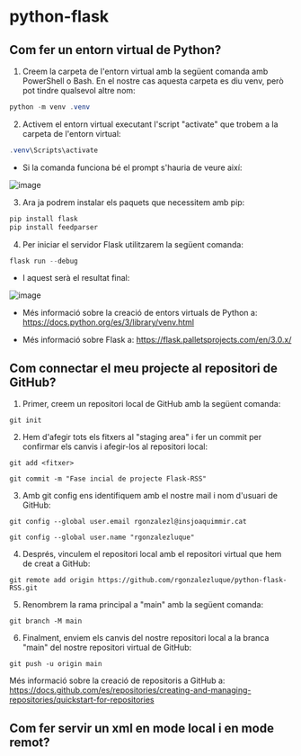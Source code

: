 # python-flask
## Com fer un entorn virtual de Python?
1. Creem la carpeta de l'entorn virtual amb la següent comanda amb PowerShell o Bash. En el nostre cas aquesta carpeta es diu venv, però pot tindre qualsevol altre nom:
```powershell
python -m venv .venv
```
2. Activem el entorn virtual executant l'script "activate" que trobem a la carpeta de l'entorn virtual:
```powershell
.venv\Scripts\activate
```
* Si la comanda funciona bé el prompt s'hauria de veure així:

![image](https://github.com/rgonzalezluque/python-flask-RSS/assets/165800646/1b66b4cc-bd01-4554-a466-ba075d9940f0)

3. Ara ja podrem instalar els paquets que necessitem amb pip:
```powershell
pip install flask
pip install feedparser
```

4. Per iniciar el servidor Flask utilitzarem la següent comanda:
```powershell
flask run --debug
```
* I aquest serà el resultat final:

![image](https://github.com/rgonzalezluque/python-flask-RSS/assets/165800646/25fa7473-6489-49f6-8987-77ebbe5127ef)

* Més informació sobre la creació de entors virtuals de Python a:  https://docs.python.org/es/3/library/venv.html

* Més informació sobre Flask a: https://flask.palletsprojects.com/en/3.0.x/

## Com connectar el meu projecte al repositori de GitHub?
1. Primer, creem un repositori local de GitHub amb la següent comanda:
```
git init
```
2. Hem d'afegir tots els fitxers al "staging area" i fer un commit per confirmar els canvis i afegir-los al repositori local:
```
git add <fitxer>
```
```
git commit -m "Fase incial de projecte Flask-RSS"
```
3. Amb git config ens identifiquem amb el nostre mail i nom d'usuari de GitHub:
```
git config --global user.email rgonzalezl@insjoaquimmir.cat
```
```
git config --global user.name "rgonzalezluque"
```
4. Després, vinculem el repositori local amb el repositori virtual que hem de creat a GitHub:
```
git remote add origin https://github.com/rgonzalezluque/python-flask-RSS.git
```
5. Renombrem la rama principal a "main" amb la següent comanda:
```
git branch -M main
```
6. Finalment, enviem els canvis del nostre repositori local a la branca "main" del nostre repositori virtual de GitHub:
```
git push -u origin main
```
Més informació sobre la creació de repositoris a GitHub a: https://docs.github.com/es/repositories/creating-and-managing-repositories/quickstart-for-repositories

## Com fer servir un xml en mode local i en mode remot?
